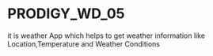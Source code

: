 # PRODIGY_WD_05
it is weather App which helps to get weather information like Location,Temperature and Weather Conditions
